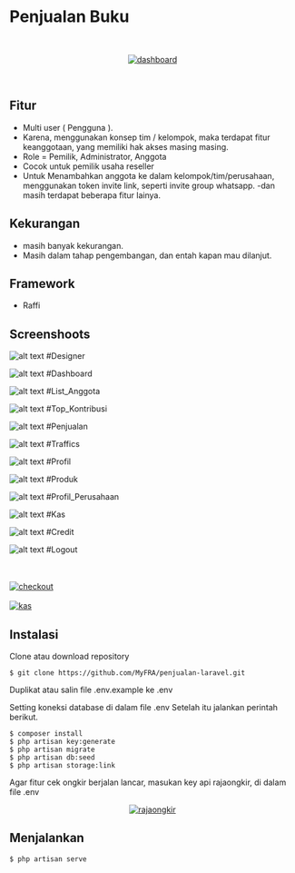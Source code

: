 # Penjualan Buku
<br>
 <p align="center">
 <a href="https://ibb.co/wLtMZXx"><img src="https://i.ibb.co/3sKB5qL/dashboard.png" alt="dashboard" border="0"></a>
 </p>

 <br /> 

## Fitur

- Multi user ( Pengguna ).
- Karena, menggunakan konsep tim / kelompok, maka terdapat fitur keanggotaan, yang memiliki hak akses masing masing.
- Role = Pemilik, Administrator, Anggota
- Cocok untuk pemilik usaha reseller
- Untuk Menambahkan anggota ke dalam kelompok/tim/perusahaan, menggunakan token invite link, seperti invite group whatsapp.
-dan masih terdapat beberapa fitur lainya.

## Kekurangan

- masih banyak kekurangan.
- Masih dalam tahap pengembangan, dan entah kapan mau dilanjut.



## Framework

- Raffi



## Screenshoots

![alt text](https://github.com/multaraffi/penjualan_buku/blob/main/Screenshoot%20sia/Designer%20phpmyadmin.jpeg?raw=true)
#Designer

![alt text](https://github.com/multaraffi/penjualan_buku/blob/main/Screenshoot%20sia/Dashboard.jpeg?raw=true)
#Dashboard

![alt text](https://github.com/multaraffi/penjualan_buku/blob/main/Screenshoot%20sia/List%20Anggota.jpeg?raw=true)
#List_Anggota

![alt text](https://github.com/multaraffi/penjualan_buku/blob/main/Screenshoot%20sia/Top%20Kontribusi.jpeg?raw=true)
#Top_Kontribusi

![alt text](https://github.com/multaraffi/penjualan_buku/blob/main/Screenshoot%20sia/Penjualan.jpeg?raw=true)
#Penjualan

![alt text](https://github.com/multaraffi/penjualan_buku/blob/main/Screenshoot%20sia/Traffics.jpeg?raw=true)
#Traffics

![alt text](https://github.com/multaraffi/penjualan_buku/blob/main/Screenshoot%20sia/Profil.jpeg?raw=true)
#Profil

![alt text](https://github.com/multaraffi/penjualan_buku/blob/main/Screenshoot%20sia/Produk.jpeg?raw=true)
#Produk

![alt text](https://github.com/multaraffi/penjualan_buku/blob/main/Screenshoot%20sia/Profil%20Perusahaan.jpeg?raw=true)
#Profil_Perusahaan

![alt text](https://github.com/multaraffi/penjualan_buku/blob/main/Screenshoot%20sia/Kas.jpeg?raw=true)
#Kas

![alt text](https://github.com/multaraffi/penjualan_buku/blob/main/Screenshoot%20sia/Credit.jpeg?raw=true)
#Credit

![alt text](https://github.com/multaraffi/penjualan_buku/blob/main/Screenshoot%20sia/Logout.jpeg?raw=true)
#Logout

<br><br>
<a href="https://ibb.co/XF4jRGt"><img src="https://i.ibb.co/YfWPsVh/checkout.png" alt="checkout" border="0"></a>
<br><br>
<a href="https://ibb.co/JdWcT7Z"><img src="https://i.ibb.co/z5WmgRd/kas.png" alt="kas" border="0"></a>

</p>

## Instalasi

Clone atau download repository

`$ git clone https://github.com/MyFRA/penjualan-laravel.git`

Duplikat atau salin file .env.example ke .env

Setting koneksi database di dalam file .env
Setelah itu jalankan perintah berikut.

`$ composer install` <br>
`$ php artisan key:generate` <br>
`$ php artisan migrate` <br>
`$ php artisan db:seed` <br>
`$ php artisan storage:link`

Agar fitur cek ongkir berjalan lancar, masukan key api rajaongkir, di dalam file .env
<p align="center">
<a href="https://ibb.co/LzX89PH"><img src="https://i.ibb.co/0jRcYXv/rajaongkir.png" alt="rajaongkir" border="0"></a>
</p>


## Menjalankan

`$ php artisan serve`
<br><br>
